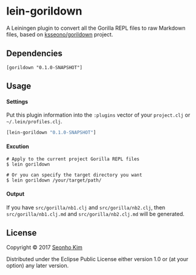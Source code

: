 # lein-gorildown

A Leiningen plugin to convert all the Gorilla REPL files to raw Markdown files, based on [ksseono/gorildown](https://github.com/ksseono/gorildown) project.

## Dependencies

    [gorildown "0.1.0-SNAPSHOT"]

## Usage

#### Settings

Put this plugin information into the `:plugins` vector of your `project.clj` or `~/.lein/profiles.clj`.

```clojure
[lein-gorildown "0.1.0-SNAPSHOT"]
```

#### Excution

```Shell
# Apply to the current project Gorilla REPL files
$ lein gorildown

# Or you can specify the target directory you want
$ lein gorildown /your/target/path/
```

#### Output

  If you have `src/gorilla/nb1.clj` and `src/gorilla/nb2.clj`, 
  then `src/gorilla/nb1.clj.md` and `src/gorilla/nb2.clj.md` will be generated.

## License

Copyright © 2017 [Seonho Kim](http://seonho.kim)

Distributed under the Eclipse Public License either version 1.0 or (at
your option) any later version.
